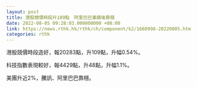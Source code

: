 ```yaml
---
layout: post
title: 港股競價時段升109點　阿里巴巴業績後靠穩
date: 2022-08-05 09:28:03.000000000 +08:00
link: https://news.rthk.hk/rthk/ch/component/k2/1660998-20220805.htm
categories: rthk
---
```


港股競價時段造好，報20283點，升109點，升幅0.54%。

科技指數表現較好，報4429點，升48點，升幅1.1%。

美團升近2%，騰訊、阿里巴巴靠穩。
